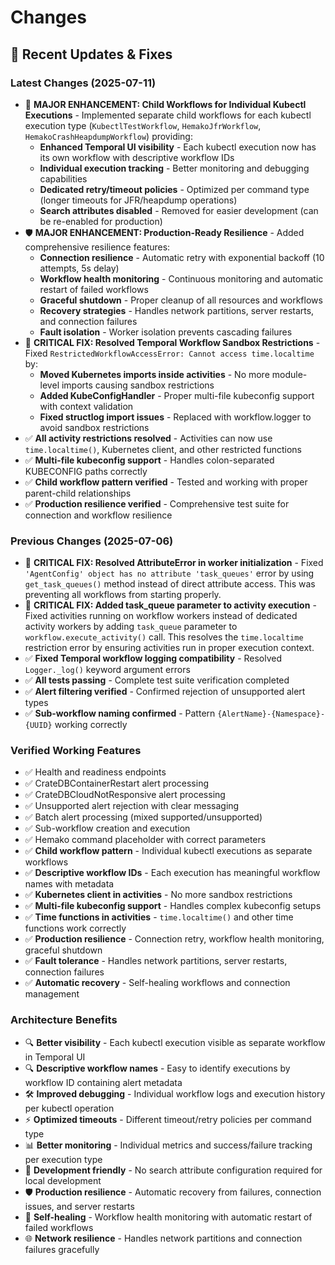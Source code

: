 # Changes

## 🔧 Recent Updates & Fixes

### Latest Changes (2025-07-11)
- 🎯 **MAJOR ENHANCEMENT: Child Workflows for Individual Kubectl Executions** - Implemented separate child workflows for each kubectl execution type (`KubectlTestWorkflow`, `HemakoJfrWorkflow`, `HemakoCrashHeapdumpWorkflow`) providing:
  - **Enhanced Temporal UI visibility** - Each kubectl execution now has its own workflow with descriptive workflow IDs
  - **Individual execution tracking** - Better monitoring and debugging capabilities
  - **Dedicated retry/timeout policies** - Optimized per command type (longer timeouts for JFR/heapdump operations)
  - **Search attributes disabled** - Removed for easier development (can be re-enabled for production)
- 🛡️ **MAJOR ENHANCEMENT: Production-Ready Resilience** - Added comprehensive resilience features:
  - **Connection resilience** - Automatic retry with exponential backoff (10 attempts, 5s delay)
  - **Workflow health monitoring** - Continuous monitoring and automatic restart of failed workflows
  - **Graceful shutdown** - Proper cleanup of all resources and workflows
  - **Recovery strategies** - Handles network partitions, server restarts, and connection failures
  - **Fault isolation** - Worker isolation prevents cascading failures
- 🚨 **CRITICAL FIX: Resolved Temporal Workflow Sandbox Restrictions** - Fixed `RestrictedWorkflowAccessError: Cannot access time.localtime` by:
  - **Moved Kubernetes imports inside activities** - No more module-level imports causing sandbox restrictions
  - **Added KubeConfigHandler** - Proper multi-file kubeconfig support with context validation
  - **Fixed structlog import issues** - Replaced with workflow.logger to avoid sandbox restrictions
- ✅ **All activity restrictions resolved** - Activities can now use `time.localtime()`, Kubernetes client, and other restricted functions
- ✅ **Multi-file kubeconfig support** - Handles colon-separated KUBECONFIG paths correctly
- ✅ **Child workflow pattern verified** - Tested and working with proper parent-child relationships
- ✅ **Production resilience verified** - Comprehensive test suite for connection and workflow resilience

### Previous Changes (2025-07-06)
- 🚨 **CRITICAL FIX: Resolved AttributeError in worker initialization** - Fixed `'AgentConfig' object has no attribute 'task_queues'` error by using `get_task_queues()` method instead of direct attribute access. This was preventing all workflows from starting properly.
- 🚨 **CRITICAL FIX: Added task_queue parameter to activity execution** - Fixed activities running on workflow workers instead of dedicated activity workers by adding `task_queue` parameter to `workflow.execute_activity()` call. This resolves the `time.localtime` restriction error by ensuring activities run in proper execution context.
- ✅ **Fixed Temporal workflow logging compatibility** - Resolved `Logger._log()` keyword argument errors
- ✅ **All tests passing** - Complete test suite verification completed
- ✅ **Alert filtering verified** - Confirmed rejection of unsupported alert types
- ✅ **Sub-workflow naming confirmed** - Pattern `{AlertName}-{Namespace}-{UUID}` working correctly

### Verified Working Features
- ✅ Health and readiness endpoints
- ✅ CrateDBContainerRestart alert processing
- ✅ CrateDBCloudNotResponsive alert processing
- ✅ Unsupported alert rejection with clear messaging
- ✅ Batch alert processing (mixed supported/unsupported)
- ✅ Sub-workflow creation and execution
- ✅ Hemako command placeholder with correct parameters
- ✅ **Child workflow pattern** - Individual kubectl executions as separate workflows
- ✅ **Descriptive workflow IDs** - Each execution has meaningful workflow names with metadata
- ✅ **Kubernetes client in activities** - No more sandbox restrictions
- ✅ **Multi-file kubeconfig support** - Handles complex kubeconfig setups
- ✅ **Time functions in activities** - `time.localtime()` and other time functions work correctly
- ✅ **Production resilience** - Connection retry, workflow health monitoring, graceful shutdown
- ✅ **Fault tolerance** - Handles network partitions, server restarts, connection failures
- ✅ **Automatic recovery** - Self-healing workflows and connection management

### Architecture Benefits
- 🔍 **Better visibility** - Each kubectl execution visible as separate workflow in Temporal UI
- 🔍 **Descriptive workflow names** - Easy to identify executions by workflow ID containing alert metadata
- 🛠️ **Improved debugging** - Individual workflow logs and execution history per kubectl operation
- ⚡ **Optimized timeouts** - Different timeout/retry policies per command type
- 📊 **Better monitoring** - Individual metrics and success/failure tracking per execution type
- 🚀 **Development friendly** - No search attribute configuration required for local development
- 🛡️ **Production resilience** - Automatic recovery from failures, connection issues, and server restarts
- 🔄 **Self-healing** - Workflow health monitoring with automatic restart of failed workflows
- 🌐 **Network resilience** - Handles network partitions and connection failures gracefully